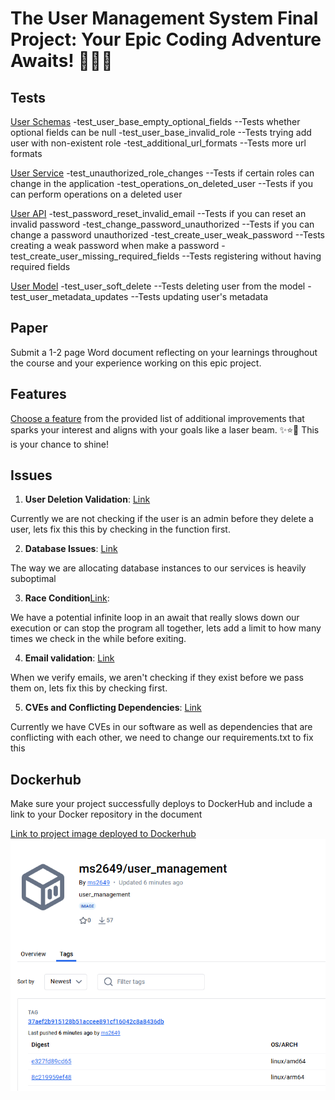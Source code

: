 # The User Management System Final Project: Your Epic Coding Adventure Awaits! 🎉✨🔥
## Tests
[User Schemas](https://github.com/Mike-Sudol/user_management/commit/6b071d05910d7e39f2fd78c567ed74854c28e202#diff-1d7b620623536f4fb4d120c0d59e8a3ad15f248d9f7af6aa9aa8965cfe923ef9R122)
-test_user_base_empty_optional_fields
--Tests whether optional fields can be null
-test_user_base_invalid_role
--Tests trying add user with non-existent role
-test_additional_url_formats
--Tests more url formats

[User Service](https://github.com/Mike-Sudol/user_management/commit/df11fa70c78a81737f8210d0f60d85b4abc5093b#diff-e3f3da0661632e0add5f28cb40266e4bfbd6e0c1a23cdb5f5e8813af69cf1d5cR178)
-test_unauthorized_role_changes
--Tests if certain roles can change in the application
-test_operations_on_deleted_user
--Tests if you can perform operations on a deleted user

[User API](https://github.com/Mike-Sudol/user_management/commit/f4aad5bbca0c7ed0b1ed7ecb054aa981a5b68ff1)
-test_password_reset_invalid_email
--Tests if you can reset an invalid password
-test_change_password_unauthorized
--Tests if you can change a password unauthorized
-test_create_user_weak_password
--Tests creating a weak password when make a password
-test_create_user_missing_required_fields
--Tests registering without having required fields

[User Model](https://github.com/Mike-Sudol/user_management/commit/4566011606a5e0a4b98322e8f1085eece32f6f4e#diff-3a1795b15a01c16c53f898ae3833b49c22b768d8c4fad5e2f1bc9f99be7f913dR145)
-test_user_soft_delete
--Tests deleting user from the model
-test_user_metadata_updates
--Tests updating user's metadata

## Paper
Submit a 1-2 page Word document reflecting on your learnings throughout the course and your experience working on this epic project.

## Features
[Choose a feature](features.md) from the provided list of additional improvements that sparks your interest and aligns with your goals like a laser beam. ✨⭐🎯 This is your chance to shine!

## Issues

1. **User Deletion Validation**: [Link](https://github.com/Mike-Sudol/user_management/issues/2)
   
Currently we are not checking if the user is an admin before they delete a user, lets fix this this by checking in the function first.


2. **Database Issues**: [Link](https://github.com/Mike-Sudol/user_management/issues/8)
   
The way we are allocating database instances to our services is heavily suboptimal

3. **Race Condition**[Link](https://github.com/Mike-Sudol/user_management/issues/6):
   
We have a potential infinite loop in an await that really slows down our execution or can stop the program all together, lets add a limit to how many times we check in the while before exiting.
   

4. **Email validation**: [Link](https://github.com/Mike-Sudol/user_management/issues/4)
   
When we verify emails, we aren't checking if they exist before we pass them on, lets fix this by checking first.

5. **CVEs and Conflicting Dependencies**: [Link](https://github.com/Mike-Sudol/user_management/issues/1)
    
Currently we have CVEs in our software as well as dependencies that are conflicting with each other, we need to change our requirements.txt to fix this

## Dockerhub
Make sure your project successfully deploys to DockerHub and include a link to your Docker repository in the document

[Link to project image deployed to Dockerhub](https://hub.docker.com/r/ms2649/user_management/tags)
![Docker](Docker.png)
